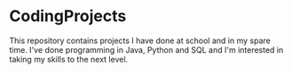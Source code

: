 # CodingProjects

This repository contains projects I have done at school and in my spare time. I've done programming in Java, Python and SQL and I'm interested in taking my skills to the next level.
